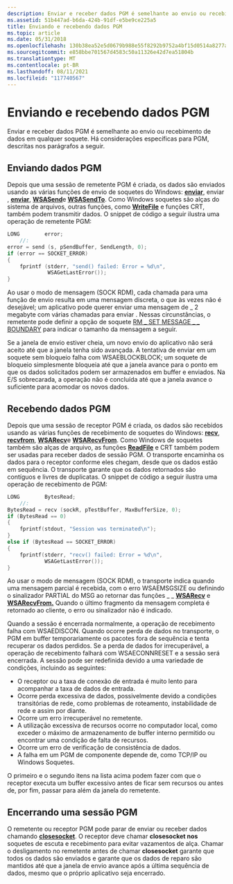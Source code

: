 ```yaml
---
description: Enviar e receber dados PGM é semelhante ao envio ou recebimento de dados em qualquer soquete. Há considerações específicas para PGM, descritas nos parágrafos a seguir.
ms.assetid: 51b447ad-b6da-424b-91df-e5be9ce225a5
title: Enviando e recebendo dados PGM
ms.topic: article
ms.date: 05/31/2018
ms.openlocfilehash: 130b38ea52e5d0679b988e55f8292b9752a4bf15d0514a8277a2e0b3b2327001
ms.sourcegitcommit: e858bbe701567d4583c50a11326e42d7ea51804b
ms.translationtype: MT
ms.contentlocale: pt-BR
ms.lasthandoff: 08/11/2021
ms.locfileid: "117740567"
---
```

# <a name="sending-and-receiving-pgm-data"></a>Enviando e recebendo dados PGM

Enviar e receber dados PGM é semelhante ao envio ou recebimento de dados em qualquer soquete. Há considerações específicas para PGM, descritas nos parágrafos a seguir.

## <a name="sending-pgm-data"></a>Enviando dados PGM

Depois que uma sessão de remetente PGM é criada, os dados são enviados usando as várias funções de envio de soquetes do Windows: [**enviar**](/windows/desktop/api/Winsock2/nf-winsock2-send), enviar , [**enviar**](/windows/desktop/api/winsock/nf-winsock-sendto), [**WSASend**](/windows/desktop/api/Winsock2/nf-winsock2-wsasend)e [**WSASendTo**](/windows/desktop/api/Winsock2/nf-winsock2-wsasendto). Como Windows soquetes são alças do sistema de arquivos, outras funções, como [**WriteFile**](/windows/win32/api/fileapi/nf-fileapi-writefile) e funções CRT, também podem transmitir dados. O snippet de código a seguir ilustra uma operação de remetente PGM:


```C++
LONG        error;
    //:
error = send (s, pSendBuffer, SendLength, 0);
if (error == SOCKET_ERROR)
{
    fprintf (stderr, "send() failed: Error = %d\n",
             WSAGetLastError());
}
```



Ao usar o modo de mensagem (SOCK RDM), cada chamada para uma função de envio resulta em uma mensagem discreta, o que às vezes não é desejável; um aplicativo pode querer enviar uma mensagem de \_ 2 megabyte com várias chamadas para enviar . [](/windows/desktop/api/Winsock2/nf-winsock2-send) Nessas circunstâncias, o remetente pode definir a opção de soquete [RM \_ SET MESSAGE \_ \_ BOUNDARY](socket-options.md) para indicar o tamanho da mensagem a seguir.

Se a janela de envio estiver cheia, um novo envio do aplicativo não será aceito até que a janela tenha sido avançada. A tentativa de enviar em um soquete sem bloqueio falha com WSAEBLOCKBLOCK; um soquete de bloqueio simplesmente bloqueia até que a janela avance para o ponto em que os dados solicitados podem ser armazenados em buffer e enviados. Na E/S sobrecarada, a operação não é concluída até que a janela avance o suficiente para acomodar os novos dados.

## <a name="receiving-pgm-data"></a>Recebendo dados PGM

Depois que uma sessão de receptor PGM é criada, os dados são recebidos usando as várias funções de recebimento de soquetes do Windows: [**recv**](/windows/desktop/api/winsock/nf-winsock-recv), [**recvfrom**](/windows/desktop/api/winsock/nf-winsock-recvfrom), [**WSARecv**](/windows/desktop/api/Winsock2/nf-winsock2-wsarecv)e [**WSARecvFrom**](/windows/desktop/api/Winsock2/nf-winsock2-wsarecvfrom). Como Windows de soquetes também são alças de arquivo, as funções [**ReadFile**](/windows/win32/api/fileapi/nf-fileapi-readfile) e CRT também podem ser usadas para receber dados de sessão PGM. O transporte encaminha os dados para o receptor conforme eles chegam, desde que os dados estão em sequência. O transporte garante que os dados retornados são contíguos e livres de duplicatas. O snippet de código a seguir ilustra uma operação de recebimento de PGM:


```C++
LONG        BytesRead;
    //:
BytesRead = recv (sockR, pTestBuffer, MaxBufferSize, 0);
if (BytesRead == 0)
{
    fprintf(stdout, "Session was terminated\n");
}
else if (BytesRead == SOCKET_ERROR)
{
    fprintf(stderr, "recv() failed: Error = %d\n",
            WSAGetLastError());
}
```



Ao usar o modo de mensagem (SOCK RDM), o transporte indica quando uma mensagem parcial é recebida, com o erro WSAEMSGSIZE ou definindo o sinalizador PARTIAL do MSG ao retornar das funções \_ \_ [**WSARecv**](/windows/desktop/api/Winsock2/nf-winsock2-wsarecv) e [**WSARecvFrom.**](/windows/desktop/api/Winsock2/nf-winsock2-wsarecvfrom) Quando o último fragmento da mensagem completa é retornado ao cliente, o erro ou sinalizador não é indicado.

Quando a sessão é encerrada normalmente, a operação de recebimento falha com WSAEDISCON. Quando ocorre perda de dados no transporte, o PGM em buffer temporariamente os pacotes fora de sequência e tenta recuperar os dados perdidos. Se a perda de dados for irrecuperável, a operação de recebimento falhará com WSAECONNRESET e a sessão será encerrada. A sessão pode ser redefinida devido a uma variedade de condições, incluindo as seguintes:

-   O receptor ou a taxa de conexão de entrada é muito lento para acompanhar a taxa de dados de entrada.
-   Ocorre perda excessiva de dados, possivelmente devido a condições transitórias de rede, como problemas de roteamento, instabilidade de rede e assim por diante.
-   Ocorre um erro irrecuperável no remetente.
-   A utilização excessiva de recursos ocorre no computador local, como exceder o máximo de armazenamento de buffer interno permitido ou encontrar uma condição de falta de recursos.
-   Ocorre um erro de verificação de consistência de dados.
-   A falha em um PGM de componente depende de, como TCP/IP ou Windows Soquetes.

O primeiro e o segundo itens na lista acima podem fazer com que o receptor executa um buffer excessivo antes de ficar sem recursos ou antes de, por fim, passar para além da janela do remetente.

## <a name="terminating-a-pgm-session"></a>Encerrando uma sessão PGM

O remetente ou receptor PGM pode parar de enviar ou receber dados chamando [**closesocket**](/windows/desktop/api/winsock/nf-winsock-closesocket). O receptor deve chamar **closesocket nos** soquetes de escuta e recebimento para evitar vazamentos de alça. Chamar [](/windows/desktop/api/winsock/nf-winsock-shutdown) o desligamento no remetente antes de chamar **closesocket** garante que todos os dados são enviados e garante que os dados de reparo são mantidos até que a janela de envio avance após a última sequência de dados, mesmo que o próprio aplicativo seja encerrado.

 

 
